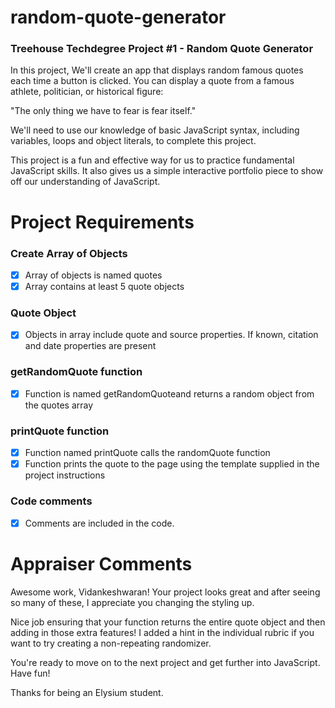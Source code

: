 # random-quote-generator
### Treehouse Techdegree Project #1 - Random Quote Generator

In this project, We'll create an app that displays random famous quotes each time a button is clicked. You can display a quote from a famous athlete, politician, or historical figure:

"The only thing we have to fear is fear itself."

We'll need to use our knowledge of basic JavaScript syntax, including variables, loops and object literals, to complete this project.

This project is a fun and effective way for us to practice fundamental JavaScript skills. It also gives us a simple interactive portfolio piece to show off our understanding of JavaScript. 


# Project Requirements

### Create Array of Objects
- [x] Array of objects is named quotes
- [x] Array contains at least 5 quote objects
### Quote Object
- [x] Objects in array include quote and source properties. If known, citation and date properties are present
### getRandomQuote function
- [x] Function is named getRandomQuoteand returns a random object from the quotes array
### printQuote function
- [x] Function named printQuote calls the randomQuote function
- [x] Function prints the quote to the page using the template supplied in the project instructions
### Code comments
- [x] Comments are included in the code.



# Appraiser Comments
Awesome work, Vidankeshwaran! Your project looks great and after seeing so many of these, I appreciate you changing the styling up.

Nice job ensuring that your function returns the entire quote object and then adding in those extra features! I added a hint in the individual rubric if you want to try creating a non-repeating randomizer.

You're ready to move on to the next project and get further into JavaScript. Have fun!

Thanks for being an Elysium student.
